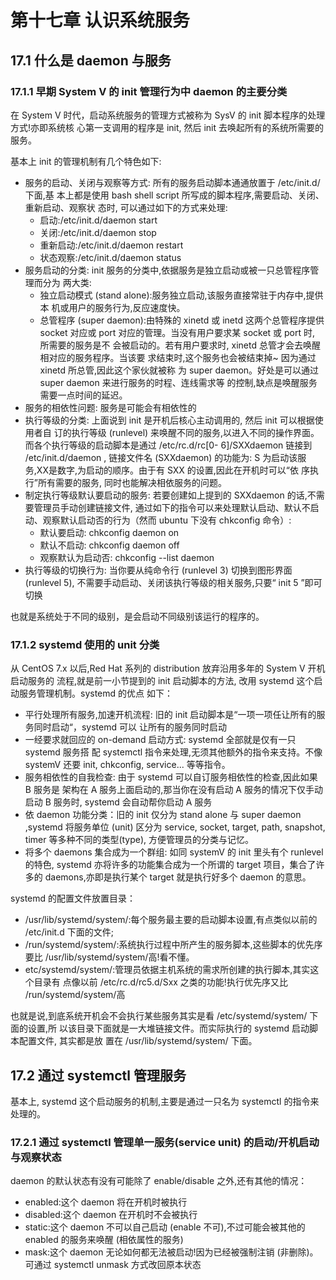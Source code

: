 # 第十七章 认识系统服务

## 17.1 什么是 daemon 与服务

### 17.1.1 早期 System V 的 init 管理行为中 daemon 的主要分类

在 System V 时代，启动系统服务的管理方式被称为 SysV 的 init 脚本程序的处理方式!亦即系统核
心第一支调用的程序是 init, 然后 init 去唤起所有的系统所需要的服务。      

基本上 init 的管理机制有几个特色如下:     

+ 服务的启动、关闭与观察等方式: 所有的服务启动脚本通通放置于 /etc/init.d/ 下面,基
本上都是使用 bash shell script 所写成的脚本程序,需要启动、关闭、重新启动、观察状
态时, 可以通过如下的方式来处理:
  - 启动:/etc/init.d/daemon start
  - 关闭:/etc/init.d/daemon stop
  - 重新启动:/etc/init.d/daemon restart
  - 状态观察:/etc/init.d/daemon status
+ 服务启动的分类: init 服务的分类中,依据服务是独立启动或被一只总管程序管理而分为
两大类:
  - 独立启动模式 (stand alone):服务独立启动,该服务直接常驻于内存中,提供本
机或用户的服务行为,反应速度快。
  - 总管程序 (super daemon):由特殊的 xinetd 或 inetd 这两个总管程序提供 socket
对应或 port 对应的管理。当没有用户要求某 socket 或 port 时, 所需要的服务是不
会被启动的。若有用户要求时, xinetd 总管才会去唤醒相对应的服务程序。当该要
求结束时,这个服务也会被结束掉~ 因为通过 xinetd 所总管,因此这个家伙就被称
为 super daemon。好处是可以通过 super daemon 来进行服务的时程、连线需求等
的控制,缺点是唤醒服务需要一点时间的延迟。
+ 服务的相依性问题: 服务是可能会有相依性的
+ 执行等级的分类: 上面说到 init 是开机后核心主动调用的, 然后 init 可以根据使用者自
订的执行等级 (runlevel) 来唤醒不同的服务,以进入不同的操作界面。而各个执行等级的启动脚本是通过 /etc/rc.d/rc[0-
6]/SXXdaemon 链接到 /etc/init.d/daemon , 链接文件名 (SXXdaemon) 的功能为: S
为启动该服务,XX是数字,为启动的顺序。由于有 SXX 的设置,因此在开机时可以“依
序执行”所有需要的服务, 同时也能解决相依服务的问题。
+ 制定执行等级默认要启动的服务: 若要创建如上提到的 SXXdaemon 的话,不需要管理员手动创建链接文件, 
通过如下的指令可以来处理默认启动、默认不启动、观察默认启动否的行为（然而 ubuntu 下没有 chkconfig 命令）:
  - 默认要启动: chkconfig daemon on
  - 默认不启动: chkconfig daemon off
  - 观察默认为启动否: chkconfig --list daemon
+ 执行等级的切换行为: 当你要从纯命令行 (runlevel 3) 切换到图形界面 (runlevel
5), 不需要手动启动、关闭该执行等级的相关服务,只要“ init 5 ”即可切换

也就是系统处于不同的级别，是会启动不同级别该运行的程序的。    

### 17.1.2 systemd 使用的 unit 分类

从 CentOS 7.x 以后,Red Hat 系列的 distribution 放弃沿用多年的 System V 开机启动服务的
流程,就是前一小节提到的 init 启动脚本的方法, 改用 systemd 这个启动服务管理机制。systemd 的优点
如下：    

+ 平行处理所有服务,加速开机流程: 旧的 init 启动脚本是“一项一项任让所有的服务同时启动“，systemd 可以
让所有的服务同时启动
+ 一经要求就回应的 on-demand 启动方式: systemd 全部就是仅有一只 systemd 服务搭
配 systemctl 指令来处理,无须其他额外的指令来支持。不像 systemV 还要 init,
chkconfig, service... 等等指令。 
+ 服务相依性的自我检查: 由于 systemd 可以自订服务相依性的检查,因此如果 B 服务是
架构在 A 服务上面启动的,那当你在没有启动 A 服务的情况下仅手动启动 B 服务时, systemd 会自动帮你启动 A 服务
+ 依 daemon 功能分类：旧的 init 仅分为 stand alone 与 super daemon ,systemd 将服务单位 (unit) 区分为 service, socket, target, path,
snapshot, timer 等多种不同的类型(type), 方便管理员的分类与记忆。
+ 将多个 daemons 集合成为一个群组: 如同 systemV 的 init 里头有个 runlevel 的特色,
systemd 亦将许多的功能集合成为一个所谓的 target 项目，集合了许多的 daemons,亦即是执行某个
target 就是执行好多个 daemon 的意思。     

systemd 的配置文件放置目录：    

+ /usr/lib/systemd/system/:每个服务最主要的启动脚本设置,有点类似以前的 /etc/init.d
下面的文件;
+ /run/systemd/system/:系统执行过程中所产生的服务脚本,这些脚本的优先序要比
/usr/lib/systemd/system/高!看不懂。
+ etc/systemd/system/:管理员依据主机系统的需求所创建的执行脚本,其实这个目录有
点像以前 /etc/rc.d/rc5.d/Sxx 之类的功能!执行优先序又比 /run/systemd/system/高      

也就是说,到底系统开机会不会执行某些服务其实是看 /etc/systemd/system/ 下面的设置,所
以该目录下面就是一大堆链接文件。而实际执行的 systemd 启动脚本配置文件, 其实都是放
置在 /usr/lib/systemd/system/ 下面。       


## 17.2 通过 systemctl 管理服务

基本上, systemd 这个启动服务的机制,主要是通过一只名为 systemctl 的指令来处理的。    

### 17.2.1 通过 systemctl 管理单一服务(service unit) 的启动/开机启动与观察状态

daemon 的默认状态有没有可能除了 enable/disable 之外,还有其他的情况：    

+ enabled:这个 daemon 将在开机时被执行
+ disabled:这个 daemon 在开机时不会被执行
+ static:这个 daemon 不可以自己启动 (enable 不可),不过可能会被其他的 enabled 的服务来唤醒 (相依属性的服务)
+ mask:这个 daemon 无论如何都无法被启动!因为已经被强制注销 (非删除)。可通过 systemctl unmask 方式改回原本状态



